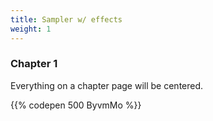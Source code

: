 ```yaml
---
title: Sampler w/ effects
weight: 1
---
```


### Chapter 1

Everything on a chapter page will be centered.

{{% codepen 500 ByvmMo %}}
